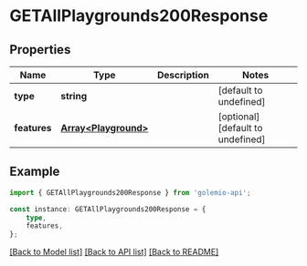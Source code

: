 # GETAllPlaygrounds200Response


## Properties

Name | Type | Description | Notes
------------ | ------------- | ------------- | -------------
**type** | **string** |  | [default to undefined]
**features** | [**Array&lt;Playground&gt;**](Playground.md) |  | [optional] [default to undefined]

## Example

```typescript
import { GETAllPlaygrounds200Response } from 'golemio-api';

const instance: GETAllPlaygrounds200Response = {
    type,
    features,
};
```

[[Back to Model list]](../README.md#documentation-for-models) [[Back to API list]](../README.md#documentation-for-api-endpoints) [[Back to README]](../README.md)
